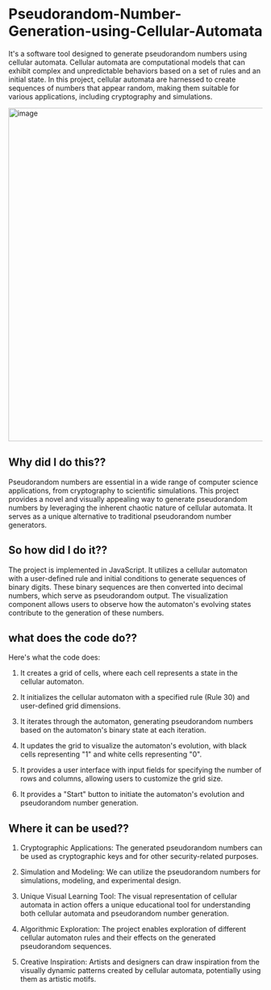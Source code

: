 # Pseudorandom-Number-Generation-using-Cellular-Automata

It's a software tool designed to generate pseudorandom numbers using cellular automata. Cellular automata are computational models that can exhibit complex and unpredictable behaviors based on a set of rules and an initial state. In this project, cellular automata are harnessed to create sequences of numbers that appear random, making them suitable for various applications, including cryptography and simulations.

<img width="660" alt="image" src="https://github.com/KSatwik/Pseudorandom-Number-Generation-using-Cellular-Automata/assets/76058437/38c4a3ec-6521-41ef-93c5-cbb5d15c1a92">


## Why did I do this??

Pseudorandom numbers are essential in a wide range of computer science applications, from cryptography to scientific simulations. This project provides a novel and visually appealing way to generate pseudorandom numbers by leveraging the inherent chaotic nature of cellular automata. It serves as a unique alternative to traditional pseudorandom number generators.

## So how did I do it??


The project is implemented in JavaScript. It utilizes a cellular automaton with a user-defined rule and initial conditions to generate sequences of binary digits. These binary sequences are then converted into decimal numbers, which serve as pseudorandom output. The visualization component allows users to observe how the automaton's evolving states contribute to the generation of these numbers.

## what does the code do??


Here's what the code does:

1. It creates a grid of cells, where each cell represents a state in the cellular automaton.

2. It initializes the cellular automaton with a specified rule (Rule 30) and user-defined grid dimensions.

3. It iterates through the automaton, generating pseudorandom numbers based on the automaton's binary state at each iteration.

4. It updates the grid to visualize the automaton's evolution, with black cells representing "1" and white cells representing "0".

5. It provides a user interface with input fields for specifying the number of rows and columns, allowing users to customize the grid size.

6. It provides a "Start" button to initiate the automaton's evolution and pseudorandom number generation.
   

## Where it can be used??

1. Cryptographic Applications: The generated pseudorandom numbers can be used as cryptographic keys and for other security-related purposes.

2. Simulation and Modeling: We can utilize the pseudorandom numbers for simulations, modeling, and experimental design.

3. Unique Visual Learning Tool: The visual representation of cellular automata in action offers a unique educational tool for understanding both cellular automata and pseudorandom number generation.

4. Algorithmic Exploration: The project enables exploration of different cellular automaton rules and their effects on the generated pseudorandom sequences.

5. Creative Inspiration: Artists and designers can draw inspiration from the visually dynamic patterns created by cellular automata, potentially using them as artistic motifs.
